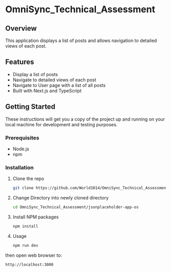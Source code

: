 # OmniSync_Technical_Assessment

## Overview

This application displays a list of posts and allows navigation to detailed views of each post.

## Features

- Display a list of posts
- Navigate to detailed views of each post
- Navigate to User page with a list of all posts
- Built with Next.js and TypeScript

## Getting Started

These instructions will get you a copy of the project up and running on your local machine for development and testing purposes.

### Prerequisites

- Node.js
- npm

### Installation

1. Clone the repo
   ```sh
   git clone https://github.com/World1014/OmniSync_Technical_Assessment.git

2. Change Directory into newly cloned directory
   ```sh
   cd OmniSync_Technical_Assessment/jsonplaceholder-app-os
   
3. Install NPM packages
    ```sh
    npm install

4. Usage
    ```sh
    npm run dev

then open web browser to: 
```sh
http://localhost:3000
